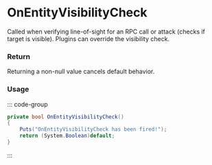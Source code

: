 # OnEntityVisibilityCheck
<Badge type="info" text="Entity"/><Badge type="danger" text="Carbon Compatible"/><Badge type="warning" text="Oxide Compatible"/>
Called when verifying line-of-sight for an RPC call or attack (checks if target is visible). Plugins can override the visibility check.

### Return
Returning a non-null value cancels default behavior.

### Usage
::: code-group
```csharp [Example]
private bool OnEntityVisibilityCheck()
{
	Puts("OnEntityVisibilityCheck has been fired!");
	return (System.Boolean)default;
}
```
:::
